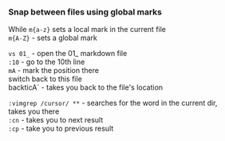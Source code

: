 ### Snap between files using global marks

While `m{a-z}` sets a local mark in the current file  
`m{A-Z}` - sets a global mark  

`vs 01_` - open the 01_ markdown file  
`:10` - go to the 10th line  
`mA` - mark the position there  
switch back to this file  
backticA` - takes you back to the file's location  

`:vimgrep /cursor/ **` - searches for the word in the current dir,  
  takes you there  
`:cn` - takes you to next result  
`:cp` - take you to previous result  
